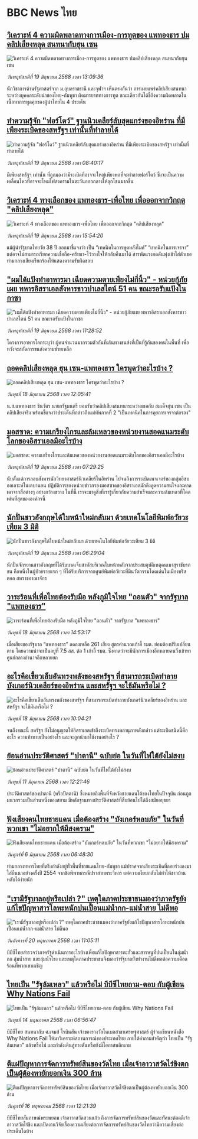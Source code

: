 # BBC News ไทย## [วิเคราะห์ 4 ความผิดพลาดทางการเมือง-การทูตของ แพทองธาร ปมคลิปเสียงหลุด สนทนากับฮุน เซน](https://www.bbc.com/thai/articles/cn0qepq0edjo?at_campaign=githubrss)![วิเคราะห์ 4 ความผิดพลาดทางการเมือง-การทูตของ แพทองธาร ปมคลิปเสียงหลุด สนทนากับฮุน เซน](https://ichef.bbci.co.uk/ace/standard/240/cpsprodpb/bd43/live/d8ad1320-4d02-11f0-86d5-3b52b53af158.jpg)_วันพฤหัสบดีที่ 19 มิถุนายน 2568 เวลา 13:09:36_นักวิชาการด้านรัฐศาสตร์จาก ม.อุบลราชธานี และจุฬาฯ เห็นตรงกันว่า การเผยแพร่คลิปเสียงสนทนาระหว่างบุคคลระดับนำของไทย-กัมพูชา ผิดมารยาททางการทูต ขณะเดียวกันได้ชี้ถึงความผิดพลาดในเนื้อหาการพูดคุยของผู้นำไทยใน 4 ประเด็น## [ทำความรู้จัก "ฟอร์โดว์" ฐานนิวเคลียร์ลับสุดแกร่งของอิหร่าน ที่มีเพียงระเบิดของสหรัฐฯ เท่านั้นที่ทำลายได้](https://www.bbc.com/thai/articles/c5yg34dp5p4o?at_campaign=githubrss)![ทำความรู้จัก "ฟอร์โดว์" ฐานนิวเคลียร์ลับสุดแกร่งของอิหร่าน ที่มีเพียงระเบิดของสหรัฐฯ เท่านั้นที่ทำลายได้](https://ichef.bbci.co.uk/ace/standard/240/cpsprodpb/d582/live/47f2f4f0-4ce2-11f0-a62a-4f14d01ee3fc.png)_วันพฤหัสบดีที่ 19 มิถุนายน 2568 เวลา 08:40:17_มีเพียงสหรัฐฯ เท่านั้น ที่ถูกมองว่ามีระเบิดที่อาจจะใหญ่เพียงพอที่จะทำลายฟอร์โดว์ ซึ่งจะเป็นความเคลื่อนไหวที่อาจจะโหมไฟสงครามในตะวันออกกลางให้ลุกโชนมากขึ้น## [วิเคราะห์ 4 ทางเลือกของ แพทองธาร-เพื่อไทย เพื่อออกจากวิกฤต "คลิปเสียงหลุด"](https://www.bbc.com/thai/articles/cjd259l77vko?at_campaign=githubrss)![วิเคราะห์ 4 ทางเลือกของ แพทองธาร-เพื่อไทย เพื่อออกจากวิกฤต "คลิปเสียงหลุด"](https://ichef.bbci.co.uk/ace/standard/240/cpsprodpb/4416/live/b6299130-4ce3-11f0-a62a-4f14d01ee3fc.jpg)_วันพฤหัสบดีที่ 19 มิถุนายน 2568 เวลา 15:54:20_แม้ผู้นำรัฐบาลไทยวัย 38 ปี ออกมาชี้แจงว่า เป็น “เทคนิคในการพูดหลังไมค์” “เทคนิคในการเจรจา” แต่อาจไม่สามารถเรียกความเชื่อถือ-ศรัทธา-ไว้วางใจให้กลับคืนมาได้ สารพัดแรงกดดันพุ่งเข้าใส่ตัวเธอ ท่ามกลางเสียงเรียกร้องให้แสดงความรับผิดชอบ## ["ผมได้แป้งทำอาหารมา เฉียดความตายเพียงไม่กี่นิ้ว" - หน่วยกู้ภัยเผย ทหารอิสราเอลสังหารชาวปาเลสไตน์ 51 คน ขณะรอรับแป้งในกาซา ](https://www.bbc.com/thai/articles/cj61ed7pylyo?at_campaign=githubrss)!["ผมได้แป้งทำอาหารมา เฉียดความตายเพียงไม่กี่นิ้ว" - หน่วยกู้ภัยเผย ทหารอิสราเอลสังหารชาวปาเลสไตน์ 51 คน ขณะรอรับแป้งในกาซา ](https://ichef.bbci.co.uk/ace/standard/240/cpsprodpb/5d24/live/b281bbd0-4b57-11f0-8bdb-73c0815c1d31.png)_วันพฤหัสบดีที่ 19 มิถุนายน 2568 เวลา 11:28:52_โครงการอาหารโลกระบุว่า ผู้คนจำนวนมากรวมตัวกันที่เส้นทางขนส่งที่เป็นที่รู้กันของคนในพื้นที่ เพื่อหวังจะสกัดการขนส่งความช่วยเหลือ## [ถอดคลิปเสียงหลุด ฮุน เซน-แพทองธาร ใครพูดว่าอะไรบ้าง ?](https://www.bbc.com/thai/articles/cvg833461l5o?at_campaign=githubrss)![ถอดคลิปเสียงหลุด ฮุน เซน-แพทองธาร ใครพูดว่าอะไรบ้าง ?](https://ichef.bbci.co.uk/ace/standard/240/cpsprodpb/a004/live/a43e5050-4c2a-11f0-8c47-237c2e4015f5.jpg)_วันพุธที่ 18 มิถุนายน 2568 เวลา 12:05:41_น.ส.แพทองธาร ชินวัตร นายกรัฐมนตรี ยอมรับว่าคลิปเสียงสนทนาระหว่างเธอกับ สมเด็จฮุน เซน เป็นคลิปเสียงจริง พร้อมชี้แจงว่าประเด็นที่กล่าวถึงแม่ทัพภาคที่ 2 "เป็นเทคนิคในการคุยการเจรจาต่อรอง"## [มอสซาด: ความเกรียงไกรและล้มเหลวของหน่วยงานสอดแนมระดับโลกของอิสราเอลมีอะไรบ้าง](https://www.bbc.com/thai/articles/c0rv895pq0wo?at_campaign=githubrss)![มอสซาด: ความเกรียงไกรและล้มเหลวของหน่วยงานสอดแนมระดับโลกของอิสราเอลมีอะไรบ้าง](https://ichef.bbci.co.uk/ace/standard/240/cpsprodpb/e62a/live/ab03d180-76bf-11ef-8c1a-df523ba43a9a.jpg)_วันพฤหัสบดีที่ 19 มิถุนายน 2568 เวลา 07:29:25_นับตั้งแต่การลอบสังหารนักวิทยาศาสตร์นิวเคลียร์ในอิหร่าน ไปจนถึงการระเบิดเพจเจอร์ของกลุ่มฮิซบอลเลาะห์ในเลบานอน ปฏิบัติการของหน่วยข่าวกรองมอสซาดของอิสราเอลมักดึงดูดความสนใจและคาดเดาจากสื่อต่างๆ อย่างกว้างขวาง ในที่นี้ เราจะมาดูสิ่งที่เรารู้เกี่ยวกับความสำเร็จและความล้มเหลวที่โดดเด่นที่สุดขององค์กรนี้## [นักปั่นชาวอังกฤษได้ใบหน้าใหม่กลับมา ด้วยเทคโนโลยีพิมพ์อวัยวะเทียม 3 มิติ](https://www.bbc.com/thai/articles/c6284qrp9p6o?at_campaign=githubrss)![นักปั่นชาวอังกฤษได้ใบหน้าใหม่กลับมา ด้วยเทคโนโลยีพิมพ์อวัยวะเทียม 3 มิติ](https://ichef.bbci.co.uk/ace/standard/240/cpsprodpb/fedc/live/dd3a8120-4aaa-11f0-9276-5d542b98bc12.png)_วันพฤหัสบดีที่ 19 มิถุนายน 2568 เวลา 06:29:04_นักปั่นจักรยานชาวอังกฤษที่ได้รับบาดเจ็บสาหัสบริเวณใบหน้าหลังจากประสบอุบัติเหตุคนเมาสุราขับรถชน คือหนึ่งในผู้ป่วยรายแรก ๆ ที่ได้รับบริการจากศูนย์พิมพ์อวัยวะที่มีนวัตกรรมโดดเด่นในเมืองบริสตอล สหราชอาณาจักร## [วาระร้อนที่เพื่อไทยต้องรับมือ หลังภูมิใจไทย "ถอนตัว" จากรัฐบาล "แพทองธาร"](https://www.bbc.com/thai/articles/c98j111z43do?at_campaign=githubrss)![วาระร้อนที่เพื่อไทยต้องรับมือ หลังภูมิใจไทย "ถอนตัว" จากรัฐบาล "แพทองธาร"](https://ichef.bbci.co.uk/ace/standard/240/cpsprodpb/1403/live/13d52790-4c26-11f0-ac5b-1dcff18d9d54.jpg)_วันพุธที่ 18 มิถุนายน 2568 เวลา 14:53:17_เมื่อเสียงของรัฐบาล “แพทองธาร” ลดลงเหลือ 261 เสียง สูตรคำนวณเก้าอี้ รมต. ย่อมต้องปรับเปลี่ยนตาม โดยความน่าจะเป็นอยู่ที่ 7.5 สส. ต่อ 1 เก้าอี้ รมต. ซึ่งคาดว่าจะมีนักการเมืองอีกหลายคนวิ่งเข้าหาศูนย์กลางอำนาจอีกหลายยก## [อะไรคือเขี้ยวเล็บอันทรงพลังของสหรัฐฯ ที่สามารถระเบิดทำลายบังเกอร์นิวเคลียร์ของอิหร่าน และสหรัฐฯ จะใช้มันหรือไม่ ?](https://www.bbc.com/thai/articles/cdezy1lj2dwo?at_campaign=githubrss)![อะไรคือเขี้ยวเล็บอันทรงพลังของสหรัฐฯ ที่สามารถระเบิดทำลายบังเกอร์นิวเคลียร์ของอิหร่าน และสหรัฐฯ จะใช้มันหรือไม่ ?](https://ichef.bbci.co.uk/ace/standard/240/cpsprodpb/59ac/live/c89e6c70-4b83-11f0-86d5-3b52b53af158.png)_วันพุธที่ 18 มิถุนายน 2568 เวลา 10:04:21_จนถึงขณะนี้ สหรัฐฯ ยังไม่อนุญาตให้อิสราเอลเข้าถึงระเบิดทรงพลานุภาพดังกล่าว
แต่ระเบิดชนิดนี้คืออะไร ความท้าทายเป็นอย่างไร และจะถูกนำมาใช้งานอย่างไร ?## [ย้อนอ่านประวัติศาสตร์ "ปาตานี" ฉบับย่อ ในวันที่ไฟใต้ยังไม่สงบ](https://www.bbc.com/thai/articles/c1e65xx6lzqo?at_campaign=githubrss)![ย้อนอ่านประวัติศาสตร์ "ปาตานี" ฉบับย่อ ในวันที่ไฟใต้ยังไม่สงบ](https://ichef.bbci.co.uk/ace/standard/240/cpsprodpb/358a/live/060b31f0-468f-11f0-bbaa-4bc03e0665b7.jpg)_วันพุธที่ 11 มิถุนายน 2568 เวลา 12:21:46_ประวัติศาสตร์ของปาตานี (หรือปัตตานี) ซึ่งหมายถึงพื้นที่จังหวัดชายแดนใต้ของไทยในปัจจุบัน ก่อนถูกผนวกรวมเป็นส่วนหนึ่งของสยาม มีหลักฐานทางประวัติศาสตร์ที่สืบย้อนไปได้ถึงสมัยอยุธยา## [ฟังเสียงคนไทยชายแดน เมื่อต้องสร้าง "บังเกอร์หลบภัย" ในวันที่พวกเขา "ไม่อยากให้มีสงคราม"](https://www.bbc.com/thai/articles/cgkdpky473po?at_campaign=githubrss)![ฟังเสียงคนไทยชายแดน เมื่อต้องสร้าง "บังเกอร์หลบภัย" ในวันที่พวกเขา "ไม่อยากให้มีสงคราม"](https://ichef.bbci.co.uk/ace/standard/240/cpsprodpb/dcfd/live/be6f7060-4295-11f0-bace-e1270fc31f5e.jpg)_วันศุกร์ที่ 6 มิถุนายน 2568 เวลา 06:48:30_ท่ามกลางทหารไทยที่ตรึงกำลังอยู่ทั่วพื้นที่ชายแดนไทย-กัมพูชา แม้ปราศจากเสียงระเบิดที่ลอยร่วงลงมาใส่ผืนนาอย่างครั้งปี 2554 จากข้อพิพาทกรณีปราสาทพระวิหาร แต่ความเงียบกลับไม่ทำให้ชาวบ้านหลับได้ง่ายนัก## ["เรามีรัฐบาลอยู่หรือเปล่า ?" เหตุใดภาคประชาชนมองว่าภาครัฐยังแก้ไขปัญหาสารโลหะหนักปนเปื้อนแม่น้ำกก-แม่น้ำสาย ไม่ดีพอ](https://www.bbc.com/thai/articles/cev44g1ed7go?at_campaign=githubrss)!["เรามีรัฐบาลอยู่หรือเปล่า ?" เหตุใดภาคประชาชนมองว่าภาครัฐยังแก้ไขปัญหาสารโลหะหนักปนเปื้อนแม่น้ำกก-แม่น้ำสาย ไม่ดีพอ](https://ichef.bbci.co.uk/ace/standard/240/cpsprodpb/2466/live/db2b4690-3569-11f0-8519-3b5a01ebe413.jpg)_วันอังคารที่ 20 พฤษภาคม 2568 เวลา 11:05:11_บีบีซีไทยสำรวจว่าภาครัฐดำเนินการอะไรบ้างเพื่อแก้ไขปัญหาสารตะกั่วและสารหนูที่ปนเปื้อนในลุ่มน้ำกก ลุ่มน้ำสาย และลุ่มน้ำโขง และเหตุใดภาคประชาชนจึงมองว่ารัฐบาลยังทำงานไม่ดีพอต่อความเดือดร้อนที่พวกเขาเผชิญ## [ไทยเป็น "รัฐล้มเหลว" แล้วหรือไม่ บีบีซีไทยถาม-ตอบ กับผู้เขียน Why Nations Fail](https://www.bbc.com/thai/articles/cq85vll0pzyo?at_campaign=githubrss)![ไทยเป็น "รัฐล้มเหลว" แล้วหรือไม่ บีบีซีไทยถาม-ตอบ กับผู้เขียน Why Nations Fail](https://ichef.bbci.co.uk/ace/standard/240/cpsprodpb/4f82/live/e9151e50-308e-11f0-8519-3b5a01ebe413.jpg)_วันพุธที่ 14 พฤษภาคม 2568 เวลา 06:56:47_บีบีซีไทย สนทนากับ ศ.เจมส์ โรบินสัน เจ้าของรางวัลโนเบลสาขาเศรษฐศาสตร์ ผู้ร่วมเขียนหนังสือ Why Nations Fail ให้มาวิเคราะห์สถานการณ์ของประเทศไทย ภายใต้คำถามสำคัญว่า ไทยเป็น "รัฐล้มเหลว" แล้วหรือไม่ และกำลังเดินสู่ทางตันหรือยังมีโอกาสพลิกเกม## [ตีแผ่ปัญหาการจัดการทรัพย์สินของวัดไทย เมื่อเจ้าอาวาสวัดไร่ขิงตกเป็นผู้ต้องหายักยอกเงิน 300 ล้าน](https://www.bbc.com/thai/articles/c79ed050x74o?at_campaign=githubrss)![ตีแผ่ปัญหาการจัดการทรัพย์สินของวัดไทย เมื่อเจ้าอาวาสวัดไร่ขิงตกเป็นผู้ต้องหายักยอกเงิน 300 ล้าน](https://ichef.bbci.co.uk/ace/standard/240/cpsprodpb/bdc3/live/976e9510-324e-11f0-9f11-ad778c3a662b.jpg)_วันศุกร์ที่ 16 พฤษภาคม 2568 เวลา 12:21:39_บีบีซีไทยสัมภาษณ์พระพยอม เจ้าอาวาสวัดสวนแก้ว ถึงการจัดการทรัพย์สินของวัดและทัศนะต่อคดีเจ้าอาวาสวัดไร่ขิง และเปิดงานวิจัยเรื่องความเสี่ยงต่อการจัดการทรัพย์สินของวัดไทยว่ามีความเสี่ยงต่อประเด็นใดบ้าง